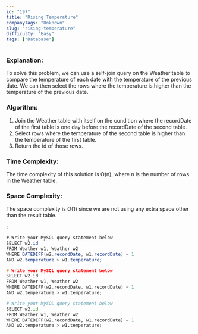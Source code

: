 ```yaml
---
id: "197"
title: "Rising Temperature"
companyTags: "Unknown"
slug: "rising-temperature"
difficulty: "Easy"
tags: ["Database"]
---
```


### Explanation:
To solve this problem, we can use a self-join query on the Weather table to compare the temperature of each date with the temperature of the previous date. We can then select the rows where the temperature is higher than the temperature of the previous date.

### Algorithm:
1. Join the Weather table with itself on the condition where the recordDate of the first table is one day before the recordDate of the second table.
2. Select rows where the temperature of the second table is higher than the temperature of the first table.
3. Return the id of those rows.

### Time Complexity:
The time complexity of this solution is O(n), where n is the number of rows in the Weather table.

### Space Complexity:
The space complexity is O(1) since we are not using any extra space other than the result table.

:

```java
# Write your MySQL query statement below
SELECT w2.id
FROM Weather w1, Weather w2
WHERE DATEDIFF(w2.recordDate, w1.recordDate) = 1
AND w2.temperature > w1.temperature;
```

```cpp
# Write your MySQL query statement below
SELECT w2.id
FROM Weather w1, Weather w2
WHERE DATEDIFF(w2.recordDate, w1.recordDate) = 1
AND w2.temperature > w1.temperature;
```

```python
# Write your MySQL query statement below
SELECT w2.id
FROM Weather w1, Weather w2
WHERE DATEDIFF(w2.recordDate, w1.recordDate) = 1
AND w2.temperature > w1.temperature;
```